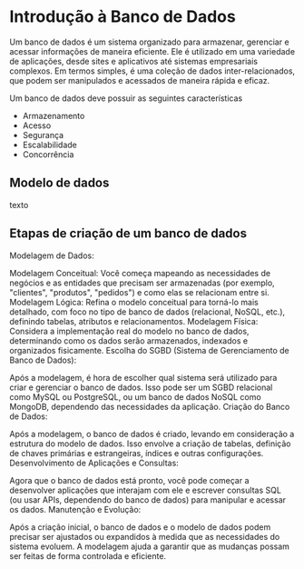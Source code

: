 # Introdução à Banco de Dados

Um banco de dados é um sistema organizado para armazenar, gerenciar e acessar informações de maneira eficiente. 
Ele é utilizado em uma variedade de aplicações, desde sites e aplicativos até sistemas empresariais complexos. 
Em termos simples, é uma coleção de dados inter-relacionados, que podem ser manipulados e acessados de maneira rápida e eficaz.

Um banco de dados deve possuir as seguintes características

- Armazenamento
- Acesso
- Segurança
- Escalabilidade
- Concorrência

## Modelo de dados

texto


## Etapas de criação de um banco de dados

Modelagem de Dados:

Modelagem Conceitual: Você começa mapeando as necessidades de negócios e as entidades que precisam ser armazenadas (por exemplo, "clientes", "produtos", "pedidos") e como elas se relacionam entre si.
Modelagem Lógica: Refina o modelo conceitual para torná-lo mais detalhado, com foco no tipo de banco de dados (relacional, NoSQL, etc.), definindo tabelas, atributos e relacionamentos.
Modelagem Física: Considera a implementação real do modelo no banco de dados, determinando como os dados serão armazenados, indexados e organizados fisicamente.
Escolha do SGBD (Sistema de Gerenciamento de Banco de Dados):

Após a modelagem, é hora de escolher qual sistema será utilizado para criar e gerenciar o banco de dados. Isso pode ser um SGBD relacional como MySQL ou PostgreSQL, ou um banco de dados NoSQL como MongoDB, dependendo das necessidades da aplicação.
Criação do Banco de Dados:

Após a modelagem, o banco de dados é criado, levando em consideração a estrutura do modelo de dados. Isso envolve a criação de tabelas, definição de chaves primárias e estrangeiras, índices e outras configurações.
Desenvolvimento de Aplicações e Consultas:

Agora que o banco de dados está pronto, você pode começar a desenvolver aplicações que interajam com ele e escrever consultas SQL (ou usar APIs, dependendo do banco de dados) para manipular e acessar os dados.
Manutenção e Evolução:

Após a criação inicial, o banco de dados e o modelo de dados podem precisar ser ajustados ou expandidos à medida que as necessidades do sistema evoluem. A modelagem ajuda a garantir que as mudanças possam ser feitas de forma controlada e eficiente.

